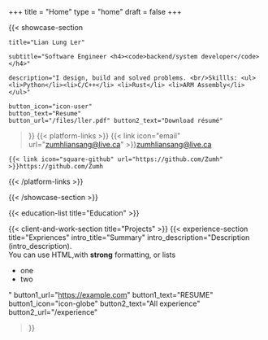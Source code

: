 +++
title =  "Home"
type = "home"
draft = false
+++


{{< showcase-section
    
    title="Lian Lung Ler"
    
    subtitle="Software Engineer <h4><code>backend/system developer</code></h4>"
    
    description="I design, build and solved problems. <br/>Skillls: <ul><li>Python</li><li>C/C++</li> <li>Rust</li> <li>ARM Assembly</li></ul>"
    
    button_icon="icon-user"
    button_text="Resume"
    button_url="/files/ller.pdf" button2_text="Download résumé"

 >}}
{{< platform-links >}}
    {{< link icon="email" url="zumhliansang@live.ca" >}}zumhliansang@live.ca

    {{< link icon="square-github" url="https://github.com/Zumh" >}}https://github.com/Zumh
   

{{< /platform-links >}}



{{< /showcase-section >}}

<!-- {{< about-section
    title="About me"
    content="This content is using the <code>about-section</code> shortcode. <br/>You can write <code>HTML</code>, as long as you <em>wrap it</em> accordingly. "
    button_icon="icon-user"
    button_text="You can edit the text, link and icon"
    button_url="https://www.google.com"
    image="images/about/user-picture.png"
    image2x="images/about/user-picture@2x.png"

 >}} -->

{{< education-list
    title="Education" >}}

{{< client-and-work-section
    title="Projects" >}} 
{{< experience-section
    title="Expriences"
    intro_title="Summary"
    intro_description="Description (intro_description).<br>You can use HTML,with <strong>strong</strong> formatting, or lists <ul><li>one</li><li>two</li></ul>" 
    button1_url="https://example.com"
    button1_text="RESUME"
    button1_icon="icon-globe"
    button2_text="All experience"
    button2_url="/experience"
 
>}}

<!-- ## Experience (as list)-->
<!-- ## Experience
{{< experience-list >}} -->



<!-- {{< testimonial-section
    title="What they say about me" >}} -->

<!-- {{< contact-section
    title="Reach out" 
    contact_form_name="Your name?"
    contact_form_email="Your e-mail"
    contact_form_message="Your text"
    contact_button="Send message"
    contact_phone_title="My phone"
    contact_phone_number="<a href='tel:+555666777'>555 666 777</a>"
    contact_email_title="My mail"
    contact_email_email="demo@demosite.com"
    contact_address_title="My location"
    contact_address_address="🇩🇰 Denmark"
    form_action="https://formspree.io/f/mail@example.com"
    form_method="POST"
>}} -->

<!-- {{< newsletter-section 
    newsletter_title="Stay updated"
    newsletter_placeholder="Enter your email"
    newsletter_button="Subscribe"
    newsletter_success_message="Thank you for subscribing!"
    newsletter_error_message="Something went wrong, please try again."
    newsletter_note="We respect your privacy and won't share your data."
    form_action="/"
    form_method="POST"
>}}

## Extra content
Additional content added after the `section` blocks. Here you could freestyle, add other shortcodes, ...  Or just let the content empty, and rely on the shortcode sections alone. -->
